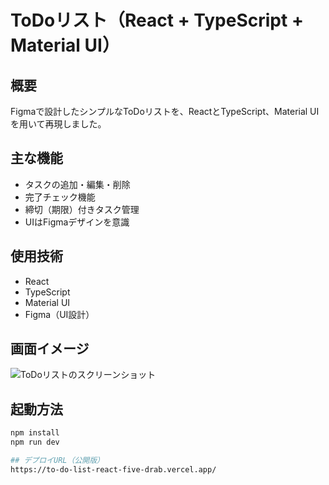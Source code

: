 # ToDoリスト（React + TypeScript + Material UI）

## 概要
Figmaで設計したシンプルなToDoリストを、ReactとTypeScript、Material UIを用いて再現しました。

## 主な機能
- タスクの追加・編集・削除
- 完了チェック機能
- 締切（期限）付きタスク管理
- UIはFigmaデザインを意識

## 使用技術
- React
- TypeScript
- Material UI
- Figma（UI設計）

## 画面イメージ
![ToDoリストのスクリーンショット](./public/screenshot.png)


## 起動方法
```bash
npm install
npm run dev

## デプロイURL（公開版）
https://to-do-list-react-five-drab.vercel.app/

